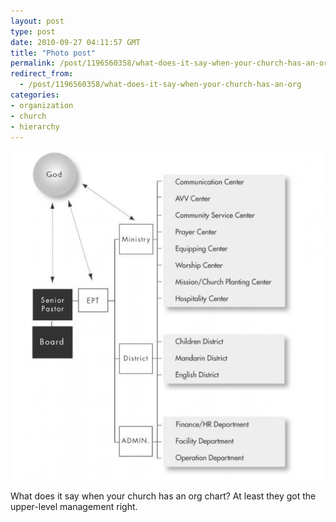```yaml
---
layout: post
type: post
date: 2010-09-27 04:11:57 GMT
title: "Photo post"
permalink: /post/1196560358/what-does-it-say-when-your-church-has-an-org
redirect_from: 
  - /post/1196560358/what-does-it-say-when-your-church-has-an-org
categories:
- organization
- church
- hierarchy
---
```

![](/assets/images/tumblr_l89h40MTlQ1qb098no1_640.jpg)

What does it say when your church has an org chart? At least they got the upper-level management right.